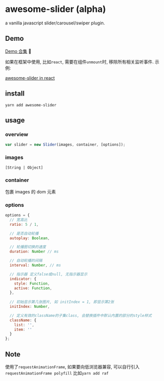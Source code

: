 # awesome-slider (alpha)

a vanilla javascript slider/carousel/swiper plugin.

## Demo

[Demo 合集](https://metxnbr.github.io/awesome-slider/demo/) 🚀

如果在框架中使用, 比如`react`, 需要在组件`unmount`时, 移除所有相关监听事件. 示例:

[awesome-slider in react](https://codesandbox.io/embed/reactawesomeslider-wtbjc)

## install

`yarn add awesome-slider`

## usage

### overview

```js
var slider = new Slider(images, container, [options]);
```

### images

`[String | Object]`

### container

包裹 images 的 dom 元素

### options

```js
options = {
  // 宽高比
  ratio: 5 / 1,

  // 是否自动轮播
  autoplay: Boolean,

  // 轮播图切换的速度
  duration: Number // ms

  // 自动轮播的间隔
  interval: Number, // ms

  // 指示器 定义false或null, 无指示器显示
  indicator: {
    style: Function,
    active: Function,
  },
  
  // 初始显示第几张图片, 如 initIndex = 1, 即显示第2张
  initIndex: Number,

  // 定义有效的className的子集class, 会替换插件中默认内置的部分的style样式
  className: {
    list: '',
    item: ''
  }
};
```

## Note

使用了`requestAnimationFrame`, 如果要向低浏览器兼容, 可以自行引入`requestAnimationFrame polyfill` 比如`yarn add raf`
